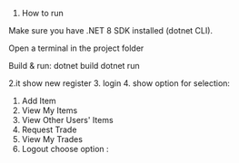 1. How to run

Make sure you have .NET 8 SDK installed (dotnet CLI).

Open a terminal in the project folder 

Build & run: dotnet build 
dotnet run


2.it show new register 
3. login 
4. show option for selection:

1. Add Item
2. View My Items
3. View Other Users' Items
4. Request Trade
5. View My Trades
6. Logout
choose option :